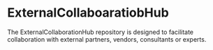 # ExternalCollaboaratiobHub
The ExternalCollaborationHub repository is designed to facilitate collaboration with external partners, vendors, consultants or experts.
